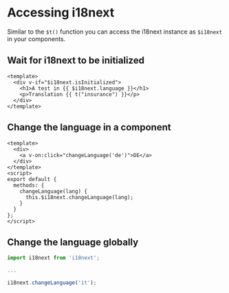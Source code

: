 # Accessing i18next

Similar to the `$t()` function you can access the i18next instance as `$i18next` in your components.

## Wait for i18next to be initialized
```vue
<template>
  <div v-if="$i18next.isInitialized">
    <h1>A test in {{ $i18next.language }}</h1>
    <p>Translation {{ t("insurance") }}</p>
  </div>
</template>
```


## Change the language in a component

```vue
<template>
  <div>
    <a v-on:click="changeLanguage('de')">DE</a>
  </div>
</template>
<script>
export default {
  methods: {
    changeLanguage(lang) {
      this.$i18next.changeLanguage(lang);
    }
  }
};
</script>
```

## Change the language globally

```javascript
import i18next from 'i18next';

...

i18next.changeLanguage('it');
```
